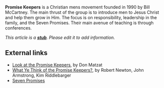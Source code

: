 **Promise Keepers** is a Christian mens movement founded in 1990 by
Bill McCartney. The main thrust of the group is to introduce men to
Jesus Christ and help them grow in Him. The focus is on
responsibility, leadership in the family, and the Seven Promises.
Their main avenue of teaching is through conferences.

*This article is a **[stub](http://www.theopedia.com/Category:Theopedia_stubs "Category:Theopedia stubs")**. Please edit it to add information.*
## External links

-   [Look at the Promise Keepers](http://www.mtio.com/articles/aissar105.htmInside),
    by Don Matzat
-   [What Ye Think of the Promise Keepers?](http://www.mtio.com/articles/aissar92.htm),
    by Robert Newton, John Armstrong, Kim Riddlebarger
-   [Seven Promises](http://www.promisekeepers.org/faqscore24)



